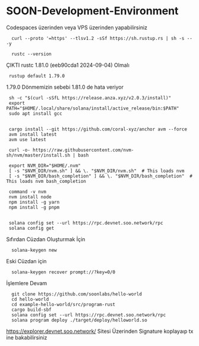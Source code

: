 # SOON-Development-Environment

 Codespaces üzerinden veya VPS üzerinden yapabilirsiniz


      curl --proto '=https' --tlsv1.2 -sSf https://sh.rustup.rs | sh -s -- -y

      rustc --version
      
  ÇIKTI  rustc 1.81.0 (eeb90cda1 2024-09-04) Olmalı

     rustup default 1.79.0 
 
 1.79.0  Dönmemizin sebebi 1.81.0 de hata veriyor
 
     sh -c "$(curl -sSfL https://release.anza.xyz/v2.0.3/install)"
     export PATH="$HOME/.local/share/solana/install/active_release/bin:$PATH"
     sudo apt install gcc


     cargo install --git https://github.com/coral-xyz/anchor avm --force
     avm install latest
     avm use latest
     
     curl -o- https://raw.githubusercontent.com/nvm-sh/nvm/master/install.sh | bash
     
     export NVM_DIR="$HOME/.nvm"
     [ -s "$NVM_DIR/nvm.sh" ] && \. "$NVM_DIR/nvm.sh"  # This loads nvm
     [ -s "$NVM_DIR/bash_completion" ] && \. "$NVM_DIR/bash_completion"  # This loads nvm bash_completion

     command -v nvm
     nvm install node
     npm install -g yarn
     npm install -g pnpm


     solana config set --url https://rpc.devnet.soo.network/rpc
     solana config get


   Sıfırdan Cüzdan Oluşturmak İçin
      
      solana-keygen new

  Eski Cüzdan için

      solana-keygen recover prompt://?key=0/0

 İşlemlere Devam

      git clone https://github.com/soonlabs/hello-world
      cd hello-world
      cd example-hello-world/src/program-rust
      cargo build-sbf
      solana config set --url https://rpc.devnet.soo.network/rpc
      solana program deploy ./target/deploy/helloworld.so

 https://explorer.devnet.soo.network/ Sitesi Üzerinden Signature koplayaıp tx ine bakabilirsiniz
